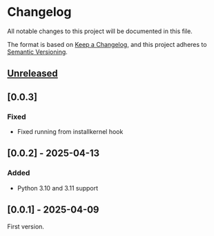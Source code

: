 <!-- markdownlint-configure-file {"MD024": { "siblings_only": true } } -->

# Changelog

All notable changes to this project will be documented in this file.

The format is based on [Keep a Changelog](https://keepachangelog.com/en/1.0.0/), and this project
adheres to [Semantic Versioning](https://semver.org/spec/v2.0.0.html).

## [Unreleased]

## [0.0.3]

### Fixed

- Fixed running from installkernel hook

## [0.0.2] - 2025-04-13

### Added

- Python 3.10 and 3.11 support

## [0.0.1] - 2025-04-09

First version.

[unreleased]: https://github.com/Tatsh/installkernel-wsl/-/compare/v0.0.3...HEAD
